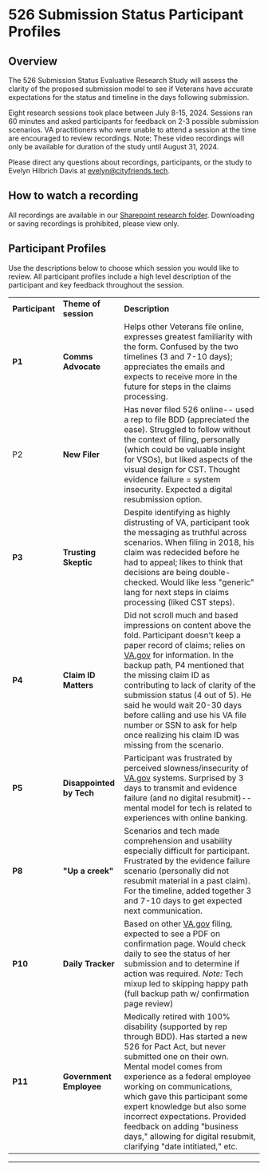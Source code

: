 

# 526 Submission Status Participant Profiles

## Overview

The 526 Submission Status Evaluative Research Study will assess the clarity of the proposed submission model to see if Veterans have accurate expectations for the status and timeline in the days following submission.

Eight research sessions took place between July 8-15, 2024. Sessions ran 60 minutes and asked participants for feedback on 2-3 possible submission scenarios. VA practitioners who were unable to attend a session at the time are encouraged to review recordings. Note: These video recordings will only be available for duration of the study until August 31, 2024. 

Please direct any questions about recordings, participants, or the study to Evelyn Hilbrich Davis at evelyn@cityfriends.tech. 

## How to watch a recording
All recordings are available in our [Sharepoint research folder]([url](https://dvagov.sharepoint.com/:f:/s/vaabdvro/EgClpik4g09KuYCp4wHSt3MBWhQmME18pi_w3OipVD6FNw?e=Nfdo6e)). 
Downloading or saving recordings is prohibited, please view only. 

## Participant Profiles
Use the descriptions below to choose which session you would like to review. All participant profiles include a high level description of the participant and key feedback throughout the session. 

|   |   |   |
|--|--|--|
|**Participant**| **Theme of session**| **Description**
|**P1** | **Comms Advocate** | Helps other Veterans file online, expresses greatest familiarity with the form. Confused by the two timelines (3 and 7-10 days); appreciates the emails and expects to receive more in the future for steps in the claims processing. |
|P2 | **New Filer** | Has never filed 526 online-- used a rep to file BDD (appreciated the ease). Struggled to follow without the context of filing, personally (which could be valuable insight for VSOs), but liked aspects of the visual design for CST. Thought evidence failure = system insecurity. Expected a digital resubmission option.
|**P3** |**Trusting Skeptic**  | Despite identifying as highly distrusting of VA, participant took the messaging as truthful across scenarios. When filing in 2018, his claim was redecided before he had to appeal; likes to think that decisions are being double-checked. Would like less "generic" lang for next steps in claims processing (liked CST steps). 
|**P4** | **Claim ID Matters**|Did not scroll much and based impressions on content above the fold. Participant doesn't keep a paper record of claims; relies on [VA.gov](http://va.gov/) for information. In the backup path, P4 mentioned that the missing claim ID as contributing to lack of clarity of the submission status (4 out of 5). He said he would wait 20-30 days before calling and use his VA file number or SSN to ask for help once realizing his claim ID was missing from the scenario.  |
|**P5** | **Disappointed by Tech**| Participant was frustrated by perceived slowness/insecurity of [VA.gov](http://va.gov/) systems. Surprised by 3 days to transmit and evidence failure (and no digital resubmit)-- mental model for tech is related to experiences with online banking.|
| **P8** |  **"Up a creek"** |Scenarios and tech made comprehension and usability especially difficult for participant. Frustrated by the evidence failure scenario (personally did not resubmit material in a past claim). For the timeline, added together 3 and 7-10 days to get expected next communication.|
|**P10**| **Daily Tracker** | Based on other [VA.gov](http://va.gov/) filing, expected to see a PDF on confirmation page. Would check daily to see the status of her submission and to determine if action was required.  *Note:* Tech mixup led to skipping happy path (full backup path w/ confirmation page review) 
|**P11**| **Government Employee** | Medically retired with 100% disability (supported by rep through BDD). Has started a new 526 for Pact Act, but never submitted one on their own. Mental model comes from experience as a federal employee working on communications, which gave this participant some expert knowledge but also some incorrect expectations. Provided feedback on adding "business days," allowing for digital resubmit, clarifying "date intitiated," etc.

****


